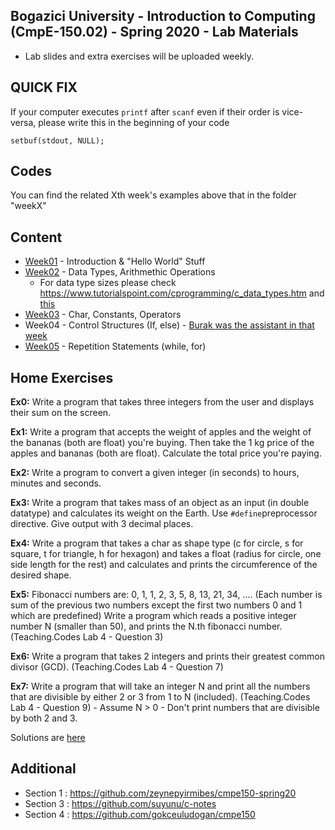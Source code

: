 ## Bogazici University - Introduction to Computing (CmpE-150.02) - Spring 2020 - Lab Materials

- Lab slides and extra exercises will be uploaded weekly.

## QUICK FIX
If your computer executes `printf` after `scanf` even if their order is vice-versa, please write this in the beginning of your code 

`setbuf(stdout, NULL);` 

## Codes
You can find the related Xth week's examples above that in the folder "weekX"

## Content

* [Week01](https://github.com/melsener/cmpe150/tree/master/week01) - Introduction & "Hello World" Stuff
* [Week02](https://github.com/melsener/cmpe150/tree/master/week02) - Data Types, Arithmethic Operations
	- For data type sizes please check https://www.tutorialspoint.com/cprogramming/c_data_types.htm and [this](https://github.com/melsener/cmpe150/tree/master/week02/w2_exercise4.c)
* [Week03](https://github.com/melsener/cmpe150/tree/master/week03) - Char, Constants, Operators
* Week04 - Control Structures (If, else) - [Burak was the assistant in that week](https://github.com/suyunu/c-notes/tree/master/Week_04)
* [Week05](https://github.com/melsener/cmpe150/tree/master/week05) - Repetition Statements (while, for)



## Home Exercises
**Ex0:** Write a program that takes three integers from the user and displays their sum on the screen.

**Ex1:**  Write a program that accepts the weight of apples and the weight of the bananas (both are float) you're buying. Then take the 1 kg price of the apples and bananas (both are float). Calculate the total price you're paying.

**Ex2:** Write a program to convert a given integer (in seconds) to hours, minutes and seconds.

**Ex3:** Write a program that takes mass of an object as an input (in double datatype) and calculates its weight on the Earth. Use `#define`preprocessor directive. Give output with 3 decimal places.

**Ex4:** Write a program that takes a char as shape type (c for circle, s for square, t for triangle, h for hexagon) and takes a float (radius for circle, one side length for the rest) and calculates and prints the circumference of the desired shape.

**Ex5:** Fibonacci numbers are: 0, 1, 1, 2, 3, 5, 8, 13, 21, 34, .... 
(Each number is sum of the previous two numbers except the first two numbers 0 and 1 which are predefined) Write a program which reads a positive integer number N (smaller than 50), and prints the N.th fibonacci number. (Teaching.Codes Lab 4 - Question 3)

**Ex6:** Write a program that takes 2 integers and prints their greatest common divisor (GCD). (Teaching.Codes Lab 4 - Question 7)

**Ex7:** Write a program that will take an integer N and print all the numbers that are divisible by either 2 or 3 from 1 to N (included). (Teaching.Codes Lab 4 - Question 9)
	- Assume N > 0 
	- Don't print numbers that are divisible by both 2 and 3. 

Solutions are [here](https://github.com/melsener/cmpe150/tree/master/exercise_solutions)

## Additional
* Section 1 : https://github.com/zeynepyirmibes/cmpe150-spring20 
* Section 3 : https://github.com/suyunu/c-notes
* Section 4 : https://github.com/gokceuludogan/cmpe150